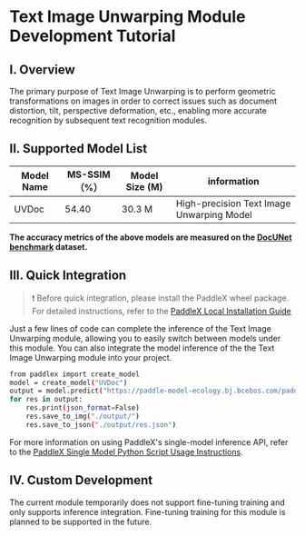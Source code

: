 # Text Image Unwarping Module Development Tutorial

## I. Overview
The primary purpose of Text Image Unwarping is to perform geometric transformations on images in order to correct issues such as document distortion, tilt, perspective deformation, etc., enabling more accurate recognition by subsequent text recognition modules.

## II. Supported Model List

|Model Name|MS-SSIM （%）|Model Size (M)| information|
|-|-|-|-|
|UVDoc |54.40|30.3 M|High-precision Text Image Unwarping Model|


**The accuracy metrics of the above models are measured on the [DocUNet benchmark](https://www3.cs.stonybrook.edu/~cvl/docunet.html) dataset.**

## III. Quick Integration
> ❗ Before quick integration, please install the PaddleX wheel package. For detailed instructions, refer to the [PaddleX Local Installation Guide](../../../installation/installation_en.md)


Just a few lines of code can complete the inference of the Text Image Unwarping module, allowing you to easily switch between models under this module. You can also integrate the model inference of the the Text Image Unwarping module into your project.

```bash
from paddlex import create_model
model = create_model("UVDoc")
output = model.predict("https://paddle-model-ecology.bj.bcebos.com/paddlex/imgs/demo_image/doc_test.jpg", batch_size=1)
for res in output:
    res.print(json_format=False)
    res.save_to_img("./output/")
    res.save_to_json("./output/res.json")
```
For more information on using PaddleX's single-model inference API, refer to the [PaddleX Single Model Python Script Usage Instructions](../../instructions/model_python_API_en.md).

## IV. Custom Development
The current module temporarily does not support fine-tuning training and only supports inference integration. Fine-tuning training for this module is planned to be supported in the future.
